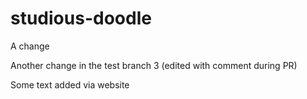# studious-doodle

A change

Another change in the test branch 3 (edited with comment during PR)

Some text added via website
